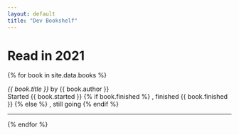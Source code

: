 ```yaml
---
layout: default
title: "Dev Bookshelf"
---
```

# Read in 2021

{% for book in site.data.books %}
  <p>
    <cite>{{ book.title }}</cite> by {{ book.author }}
    <br>
    <span>
    Started {{ book.started }}
    {% if book.finished %}
    , finished {{ book.finished }}
    {% else %}
    , still going
    {% endif %}
    </span>
  </p>

<hr>
{% endfor %}